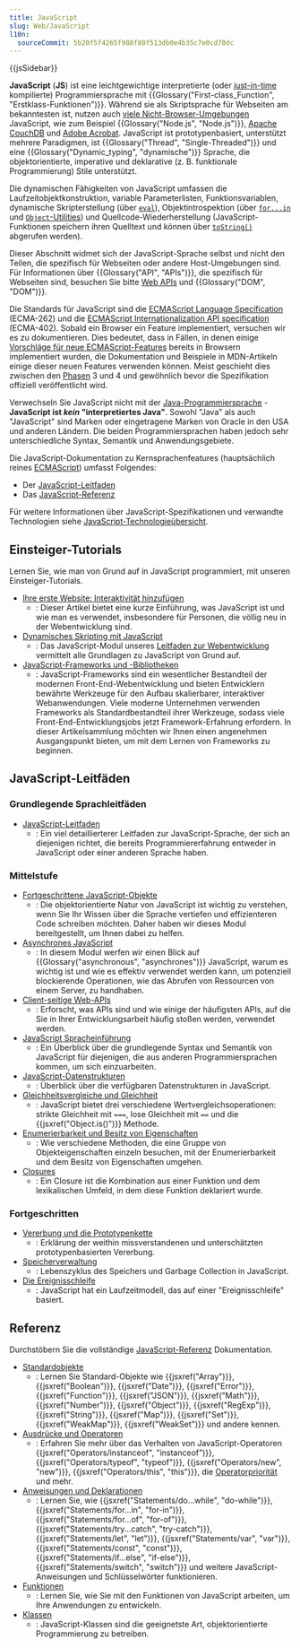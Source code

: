 ```yaml
---
title: JavaScript
slug: Web/JavaScript
l10n:
  sourceCommit: 5b20f5f4265f988f80f513db0e4b35c7e0cd70dc
---
```


{{jsSidebar}}

**JavaScript** (**JS**) ist eine leichtgewichtige interpretierte (oder [just-in-time](https://en.wikipedia.org/wiki/Just-in-time_compilation) kompilierte) Programmiersprache mit {{Glossary("First-class_Function", "Erstklass-Funktionen")}}. Während sie als Skriptsprache für Webseiten am bekanntesten ist, nutzen auch [viele Nicht-Browser-Umgebungen](https://en.wikipedia.org/wiki/JavaScript#Other_usage) JavaScript, wie zum Beispiel {{Glossary("Node.js", "Node.js")}}, [Apache CouchDB](https://couchdb.apache.org/) und [Adobe Acrobat](https://opensource.adobe.com/dc-acrobat-sdk-docs/acrobatsdk/). JavaScript ist prototypenbasiert, unterstützt mehrere Paradigmen, ist {{Glossary("Thread", "Single-Threaded")}} und eine {{Glossary("Dynamic_typing", "dynamische")}} Sprache, die objektorientierte, imperative und deklarative (z. B. funktionale Programmierung) Stile unterstützt.

Die dynamischen Fähigkeiten von JavaScript umfassen die Laufzeitobjektkonstruktion, variable Parameterlisten, Funktionsvariablen, dynamische Skripterstellung (über [`eval`](/de/docs/Web/JavaScript/Reference/Global_Objects/eval)), Objektintrospektion (über [`for...in`](/de/docs/Web/JavaScript/Reference/Statements/for...in) und [`Object`-Utilities](/de/docs/Web/JavaScript/Reference/Global_Objects/Object#static_methods)) und Quellcode-Wiederherstellung (JavaScript-Funktionen speichern ihren Quelltext und können über [`toString()`](/de/docs/Web/JavaScript/Reference/Global_Objects/Function/toString) abgerufen werden).

Dieser Abschnitt widmet sich der JavaScript-Sprache selbst und nicht den Teilen, die spezifisch für Webseiten oder andere Host-Umgebungen sind. Für Informationen über {{Glossary("API", "APIs")}}, die spezifisch für Webseiten sind, besuchen Sie bitte [Web APIs](/de/docs/Web/API) und {{Glossary("DOM", "DOM")}}.

Die Standards für JavaScript sind die [ECMAScript Language Specification](https://tc39.es/ecma262/) (ECMA-262) und die [ECMAScript Internationalization API specification](https://tc39.es/ecma402/) (ECMA-402). Sobald ein Browser ein Feature implementiert, versuchen wir es zu dokumentieren. Dies bedeutet, dass in Fällen, in denen einige [Vorschläge für neue ECMAScript-Features](https://github.com/tc39/proposals) bereits in Browsern implementiert wurden, die Dokumentation und Beispiele in MDN-Artikeln einige dieser neuen Features verwenden können. Meist geschieht dies zwischen den [Phasen](https://tc39.es/process-document/) 3 und 4 und gewöhnlich bevor die Spezifikation offiziell veröffentlicht wird.

Verwechseln Sie JavaScript nicht mit der [Java-Programmiersprache](<https://en.wikipedia.org/wiki/Java_(programming_language)>) - **JavaScript ist _kein_ "interpretiertes Java"**. Sowohl "Java" als auch "JavaScript" sind Marken oder eingetragene Marken von Oracle in den USA und anderen Ländern. Die beiden Programmiersprachen haben jedoch sehr unterschiedliche Syntax, Semantik und Anwendungsgebiete.

Die JavaScript-Dokumentation zu Kernsprachenfeatures (hauptsächlich reines [ECMAScript](/de/docs/Web/JavaScript/JavaScript_technologies_overview)) umfasst Folgendes:

- Der [JavaScript-Leitfaden](/de/docs/Web/JavaScript/Guide)
- Das [JavaScript-Referenz](/de/docs/Web/JavaScript/Reference)

Für weitere Informationen über JavaScript-Spezifikationen und verwandte Technologien siehe [JavaScript-Technologieübersicht](/de/docs/Web/JavaScript/JavaScript_technologies_overview).

## Einsteiger-Tutorials

Lernen Sie, wie man von Grund auf in JavaScript programmiert, mit unseren Einsteiger-Tutorials.

- [Ihre erste Website: Interaktivität hinzufügen](/de/docs/Learn_web_development/Getting_started/Your_first_website/Adding_interactivity)
  - : Dieser Artikel bietet eine kurze Einführung, was JavaScript ist und wie man es verwendet, insbesondere für Personen, die völlig neu in der Webentwicklung sind.
- [Dynamisches Skripting mit JavaScript](/de/docs/Learn_web_development/Core/Scripting)
  - : Das JavaScript-Modul unseres [Leitfaden zur Webentwicklung](/de/docs/Learn_web_development) vermittelt alle Grundlagen zu JavaScript von Grund auf.
- [JavaScript-Frameworks und -Bibliotheken](/de/docs/Learn_web_development/Core/Frameworks_libraries)
  - : JavaScript-Frameworks sind ein wesentlicher Bestandteil der modernen Front-End-Webentwicklung und bieten Entwicklern bewährte Werkzeuge für den Aufbau skalierbarer, interaktiver Webanwendungen. Viele moderne Unternehmen verwenden Frameworks als Standardbestandteil ihrer Werkzeuge, sodass viele Front-End-Entwicklungsjobs jetzt Framework-Erfahrung erfordern. In dieser Artikelsammlung möchten wir Ihnen einen angenehmen Ausgangspunkt bieten, um mit dem Lernen von Frameworks zu beginnen.

## JavaScript-Leitfäden

### Grundlegende Sprachleitfäden

- [JavaScript-Leitfaden](/de/docs/Web/JavaScript/Guide)
  - : Ein viel detaillierterer Leitfaden zur JavaScript-Sprache, der sich an diejenigen richtet, die bereits Programmiererfahrung entweder in JavaScript oder einer anderen Sprache haben.

### Mittelstufe

- [Fortgeschrittene JavaScript-Objekte](/de/docs/Learn_web_development/Extensions/Advanced_JavaScript_objects)
  - : Die objektorientierte Natur von JavaScript ist wichtig zu verstehen, wenn Sie Ihr Wissen über die Sprache vertiefen und effizienteren Code schreiben möchten. Daher haben wir dieses Modul bereitgestellt, um Ihnen dabei zu helfen.
- [Asynchrones JavaScript](/de/docs/Learn_web_development/Extensions/Async_JS)
  - : In diesem Modul werfen wir einen Blick auf {{Glossary("asynchronous", "asynchrones")}} JavaScript, warum es wichtig ist und wie es effektiv verwendet werden kann, um potenziell blockierende Operationen, wie das Abrufen von Ressourcen von einem Server, zu handhaben.
- [Client-seitige Web-APIs](/de/docs/Learn_web_development/Extensions/Client-side_APIs)
  - : Erforscht, was APIs sind und wie einige der häufigsten APIs, auf die Sie in Ihrer Entwicklungsarbeit häufig stoßen werden, verwendet werden.
- [JavaScript Spracheinführung](/de/docs/Web/JavaScript/Language_overview)
  - : Ein Überblick über die grundlegende Syntax und Semantik von JavaScript für diejenigen, die aus anderen Programmiersprachen kommen, um sich einzuarbeiten.
- [JavaScript-Datenstrukturen](/de/docs/Web/JavaScript/Data_structures)
  - : Überblick über die verfügbaren Datenstrukturen in JavaScript.
- [Gleichheitsvergleiche und Gleichheit](/de/docs/Web/JavaScript/Equality_comparisons_and_sameness)
  - : JavaScript bietet drei verschiedene Wertvergleichsoperationen: strikte Gleichheit mit `===`, lose Gleichheit mit `==` und die {{jsxref("Object.is()")}} Methode.
- [Enumerierbarkeit und Besitz von Eigenschaften](/de/docs/Web/JavaScript/Enumerability_and_ownership_of_properties)
  - : Wie verschiedene Methoden, die eine Gruppe von Objekteigenschaften einzeln besuchen, mit der Enumerierbarkeit und dem Besitz von Eigenschaften umgehen.
- [Closures](/de/docs/Web/JavaScript/Closures)
  - : Ein Closure ist die Kombination aus einer Funktion und dem lexikalischen Umfeld, in dem diese Funktion deklariert wurde.

### Fortgeschritten

- [Vererbung und die Prototypenkette](/de/docs/Web/JavaScript/Inheritance_and_the_prototype_chain)
  - : Erklärung der weithin missverstandenen und unterschätzten prototypenbasierten Vererbung.
- [Speicherverwaltung](/de/docs/Web/JavaScript/Memory_management)
  - : Lebenszyklus des Speichers und Garbage Collection in JavaScript.
- [Die Ereignisschleife](/de/docs/Web/JavaScript/Event_loop)
  - : JavaScript hat ein Laufzeitmodell, das auf einer "Ereignisschleife" basiert.

## Referenz

Durchstöbern Sie die vollständige [JavaScript-Referenz](/de/docs/Web/JavaScript/Reference) Dokumentation.

- [Standardobjekte](/de/docs/Web/JavaScript/Reference/Global_Objects)
  - : Lernen Sie Standard-Objekte wie {{jsxref("Array")}}, {{jsxref("Boolean")}}, {{jsxref("Date")}}, {{jsxref("Error")}}, {{jsxref("Function")}}, {{jsxref("JSON")}}, {{jsxref("Math")}}, {{jsxref("Number")}}, {{jsxref("Object")}}, {{jsxref("RegExp")}}, {{jsxref("String")}}, {{jsxref("Map")}}, {{jsxref("Set")}}, {{jsxref("WeakMap")}}, {{jsxref("WeakSet")}} und andere kennen.
- [Ausdrücke und Operatoren](/de/docs/Web/JavaScript/Reference/Operators)
  - : Erfahren Sie mehr über das Verhalten von JavaScript-Operatoren {{jsxref("Operators/instanceof", "instanceof")}}, {{jsxref("Operators/typeof", "typeof")}}, {{jsxref("Operators/new", "new")}}, {{jsxref("Operators/this", "this")}}, die [Operatorpriorität](/de/docs/Web/JavaScript/Reference/Operators/Operator_precedence) und mehr.
- [Anweisungen und Deklarationen](/de/docs/Web/JavaScript/Reference/Statements)
  - : Lernen Sie, wie {{jsxref("Statements/do...while", "do-while")}}, {{jsxref("Statements/for...in", "for-in")}}, {{jsxref("Statements/for...of", "for-of")}}, {{jsxref("Statements/try...catch", "try-catch")}}, {{jsxref("Statements/let", "let")}}, {{jsxref("Statements/var", "var")}}, {{jsxref("Statements/const", "const")}}, {{jsxref("Statements/if...else", "if-else")}}, {{jsxref("Statements/switch", "switch")}} und weitere JavaScript-Anweisungen und Schlüsselwörter funktionieren.
- [Funktionen](/de/docs/Web/JavaScript/Reference/Functions)
  - : Lernen Sie, wie Sie mit den Funktionen von JavaScript arbeiten, um Ihre Anwendungen zu entwickeln.
- [Klassen](/de/docs/Web/JavaScript/Reference/Classes)
  - : JavaScript-Klassen sind die geeignetste Art, objektorientierte Programmierung zu betreiben.
